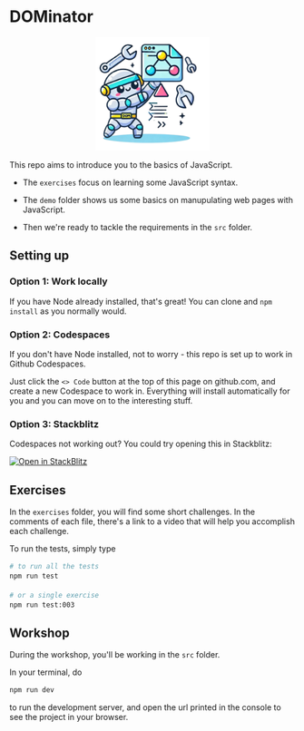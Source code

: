 # DOMinator

<p align="center">
  <img width="200px" src="logo.png" />
</p>

This repo aims to introduce you to the basics of JavaScript.

- The `exercises` focus on learning some JavaScript syntax.

- The `demo` folder shows us some basics on manupulating web pages with
  JavaScript.

- Then we're ready to tackle the requirements in the `src` folder.

## Setting up

### Option 1: Work locally

If you have Node already installed, that's great! You can clone and
`npm install` as you normally would.

### Option 2: Codespaces

If you don't have Node installed, not to worry - this repo is set up to work in
Github Codespaces.

Just click the `<> Code` button at the top of this page on github.com, and
create a new Codespace to work in. Everything will install automatically for you
and you can move on to the interesting stuff.

### Option 3: Stackblitz

Codespaces not working out? You could try opening this in Stackblitz:

[![Open in StackBlitz](https://developer.stackblitz.com/img/open_in_stackblitz.svg)](https://stackblitz.com/github/corndel-swe/dominator)

## Exercises

In the `exercises` folder, you will find some short challenges. In the comments
of each file, there's a link to a video that will help you accomplish each
challenge.

To run the tests, simply type

```bash
# to run all the tests
npm run test

# or a single exercise
npm run test:003
```

## Workshop

During the workshop, you'll be working in the `src` folder.

In your terminal, do

```bash
npm run dev
```

to run the development server, and open the url printed in the console to see
the project in your browser.
